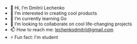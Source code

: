 - 👋 Hi, I’m Dmitrii Lechenko
- 👀 I’m interested in creating cool products
- 🌱 I’m currently learning Go
- 💞️ I’m looking to collaborate on cool life-changing projects
- 📫 How to reach me: lechenkodmitrii@gmail.com
- ⚡ Fun fact: I'm student

<!---
la-leche/la-leche is a ✨ special ✨ repository because its `README.md` (this file) appears on your GitHub profile.
You can click the Preview link to take a look at your changes.
--->
